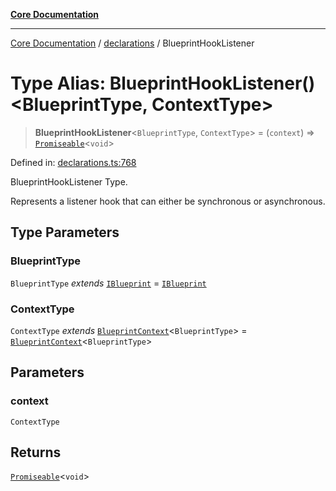 [**Core Documentation**](../../README.md)

***

[Core Documentation](../../README.md) / [declarations](../README.md) / BlueprintHookListener

# Type Alias: BlueprintHookListener()\<BlueprintType, ContextType\>

> **BlueprintHookListener**\<`BlueprintType`, `ContextType`\> = (`context`) => [`Promiseable`](Promiseable.md)\<`void`\>

Defined in: [declarations.ts:768](https://github.com/stonemjs/core/blob/3581a30de158e951ead319c3cc6abead0be9639f/src/declarations.ts#L768)

BlueprintHookListener Type.

Represents a listener hook that can either be synchronous or asynchronous.

## Type Parameters

### BlueprintType

`BlueprintType` *extends* [`IBlueprint`](IBlueprint.md) = [`IBlueprint`](IBlueprint.md)

### ContextType

`ContextType` *extends* [`BlueprintContext`](../interfaces/BlueprintContext.md)\<`BlueprintType`\> = [`BlueprintContext`](../interfaces/BlueprintContext.md)\<`BlueprintType`\>

## Parameters

### context

`ContextType`

## Returns

[`Promiseable`](Promiseable.md)\<`void`\>

